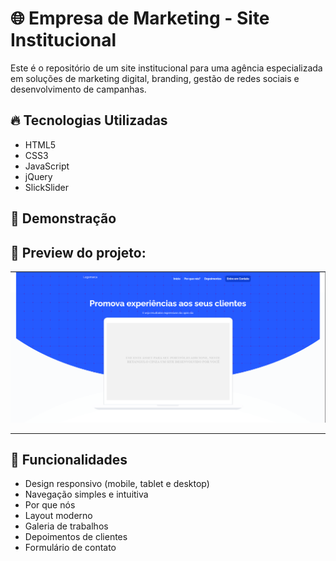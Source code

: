 # 🌐 Empresa de Marketing - Site Institucional

Este é o repositório de um site institucional para uma agência especializada em soluções de marketing digital, branding, gestão de redes sociais e desenvolvimento de campanhas.

## 🔥 Tecnologias Utilizadas

- HTML5
- CSS3
- JavaScript
- jQuery
- SlickSlider

## 📸 Demonstração

## 📸 Preview do projeto:
![Preview](./preview.png) 

---

## 🚀 Funcionalidades
-  Design responsivo (mobile, tablet e desktop)
- Navegação simples e intuitiva
- Por que nós
- Layout moderno
- Galeria de trabalhos
- Depoimentos de clientes
- Formulário de contato
